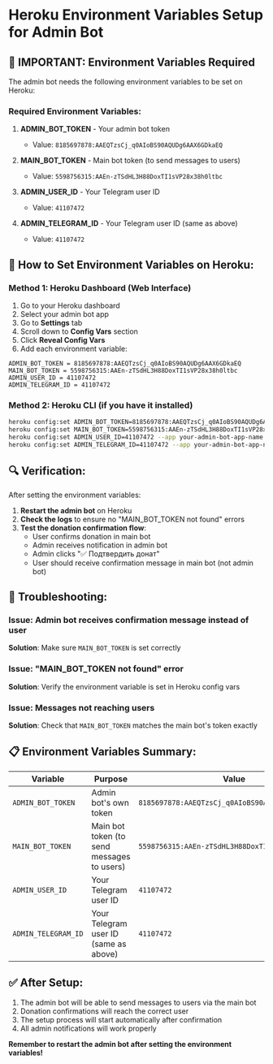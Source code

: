 # Heroku Environment Variables Setup for Admin Bot

## 🚨 IMPORTANT: Environment Variables Required

The admin bot needs the following environment variables to be set on Heroku:

### Required Environment Variables:

1. **ADMIN_BOT_TOKEN** - Your admin bot token
   - Value: `8185697878:AAEQTzsCj_q0AIoBS90AQUDg6AAX6GDkaEQ`

2. **MAIN_BOT_TOKEN** - Main bot token (to send messages to users)
   - Value: `5598756315:AAEn-zTSdHL3H88DoxTI1sVP28x38h0ltbc`

3. **ADMIN_USER_ID** - Your Telegram user ID
   - Value: `41107472`

4. **ADMIN_TELEGRAM_ID** - Your Telegram user ID (same as above)
   - Value: `41107472`

## 🔧 How to Set Environment Variables on Heroku:

### Method 1: Heroku Dashboard (Web Interface)

1. Go to your Heroku dashboard
2. Select your admin bot app
3. Go to **Settings** tab
4. Scroll down to **Config Vars** section
5. Click **Reveal Config Vars**
6. Add each environment variable:

```
ADMIN_BOT_TOKEN = 8185697878:AAEQTzsCj_q0AIoBS90AQUDg6AAX6GDkaEQ
MAIN_BOT_TOKEN = 5598756315:AAEn-zTSdHL3H88DoxTI1sVP28x38h0ltbc
ADMIN_USER_ID = 41107472
ADMIN_TELEGRAM_ID = 41107472
```

### Method 2: Heroku CLI (if you have it installed)

```bash
heroku config:set ADMIN_BOT_TOKEN=8185697878:AAEQTzsCj_q0AIoBS90AQUDg6AAX6GDkaEQ --app your-admin-bot-app-name
heroku config:set MAIN_BOT_TOKEN=5598756315:AAEn-zTSdHL3H88DoxTI1sVP28x38h0ltbc --app your-admin-bot-app-name
heroku config:set ADMIN_USER_ID=41107472 --app your-admin-bot-app-name
heroku config:set ADMIN_TELEGRAM_ID=41107472 --app your-admin-bot-app-name
```

## 🔍 Verification:

After setting the environment variables:

1. **Restart the admin bot** on Heroku
2. **Check the logs** to ensure no "MAIN_BOT_TOKEN not found" errors
3. **Test the donation confirmation flow**:
   - User confirms donation in main bot
   - Admin receives notification in admin bot
   - Admin clicks "✅ Подтвердить донат"
   - User should receive confirmation message in main bot (not admin bot)

## 🐛 Troubleshooting:

### Issue: Admin bot receives confirmation message instead of user
**Solution**: Make sure `MAIN_BOT_TOKEN` is set correctly

### Issue: "MAIN_BOT_TOKEN not found" error
**Solution**: Verify the environment variable is set in Heroku config vars

### Issue: Messages not reaching users
**Solution**: Check that `MAIN_BOT_TOKEN` matches the main bot's token exactly

## 📋 Environment Variables Summary:

| Variable | Purpose | Value |
|----------|---------|-------|
| `ADMIN_BOT_TOKEN` | Admin bot's own token | `8185697878:AAEQTzsCj_q0AIoBS90AQUDg6AAX6GDkaEQ` |
| `MAIN_BOT_TOKEN` | Main bot token (to send messages to users) | `5598756315:AAEn-zTSdHL3H88DoxTI1sVP28x38h0ltbc` |
| `ADMIN_USER_ID` | Your Telegram user ID | `41107472` |
| `ADMIN_TELEGRAM_ID` | Your Telegram user ID (same as above) | `41107472` |

## ✅ After Setup:

1. The admin bot will be able to send messages to users via the main bot
2. Donation confirmations will reach the correct user
3. The setup process will start automatically after confirmation
4. All admin notifications will work properly

**Remember to restart the admin bot after setting the environment variables!**


